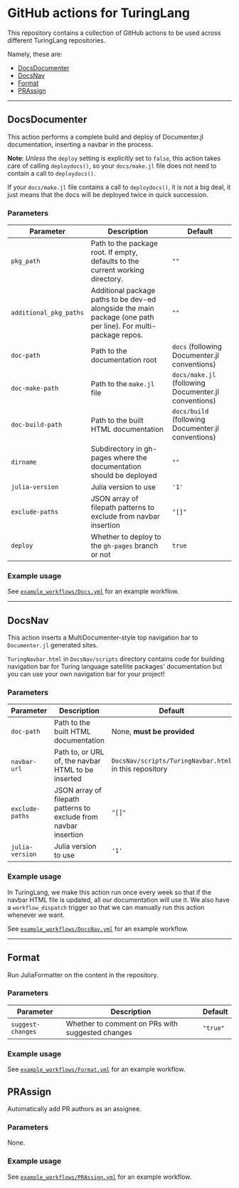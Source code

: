 # GitHub actions for TuringLang

This repository contains a collection of GitHub actions to be used across different TuringLang repositories.

Namely, these are:

- [DocsDocumenter](#docsdocumenter)
- [DocsNav](#docsnav)
- [Format](#format)
- [PRAssign](#prassign)

----------

## DocsDocumenter

This action performs a complete build and deploy of Documenter.jl documentation, inserting a navbar in the process.

**Note**: _Unless_ the `deploy` setting is explicitly set to `false`, this action takes care of calling `deploydocs()`, so your `docs/make.jl` file does not need to contain a call to `deploydocs()`.

If your `docs/make.jl` file contains a call to `deploydocs()`, it is not a big deal, it just means that the docs will be deployed twice in quick succession.

### Parameters

| Parameter              | Description                                                                                                    | Default                                              |
| ---------------------- | -------------------------------------------------------------------------------------------------------------- | ---------------------------------------------------- |
| `pkg_path`             | Path to the package root. If empty, defaults to the current working directory.                                 | `""`                                                 |
| `additional_pkg_paths` | Additional package paths to be dev-ed alongside the main package (one path per line). For multi-package repos. | `""`                                                 |
| `doc-path`             | Path to the documentation root                                                                                 | `docs` (following Documenter.jl conventions)         |
| `doc-make-path`        | Path to the `make.jl` file                                                                                     | `docs/make.jl` (following Documenter.jl conventions) |
| `doc-build-path`       | Path to the built HTML documentation                                                                           | `docs/build` (following Documenter.jl conventions)   |
| `dirname`              | Subdirectory in gh-pages where the documentation should be deployed                                            | `""`                                                 |
| `julia-version`        | Julia version to use                                                                                           | `'1'`                                                |
| `exclude-paths`        | JSON array of filepath patterns to exclude from navbar insertion                                               | `"[]"`                                               |
| `deploy`               | Whether to deploy to the `gh-pages` branch or not                                                              | `true`                                               |

### Example usage

See [`example_workflows/Docs.yml`](https://github.com/TuringLang/actions/blob/main/example_workflows/Docs.yml) for an example workflow.

----------------

## DocsNav

This action inserts a MultiDocumenter-style top navigation bar to `Documenter.jl` generated sites.

`TuringNavbar.html` in `DocsNav/scripts` directory contains code for building navigation bar for Turing language satellite packages' documentation but you can use your own navigation bar for your project!

### Parameters

| Parameter | Description | Default |
| --- | --- | --- |
| `doc-path` | Path to the built HTML documentation | None, **must be provided** |
| `navbar-url` | Path to, or URL of, the navbar HTML to be inserted | `DocsNav/scripts/TuringNavbar.html` in this repository |
| `exclude-paths` | JSON array of filepath patterns to exclude from navbar insertion | `"[]"` |
| `julia-version` | Julia version to use | `'1'` |

### Example usage

In TuringLang, we make this action run once every week so that if the navbar HTML file is updated, all our documentation will use it.
We also have a `workflow_dispatch` trigger so that we can manually run this action whenever we want.

See [`example_workflows/DocsNav.yml`](https://github.com/TuringLang/actions/blob/main/example_workflows/DocsNav.yml) for an example workflow.

----------------

## Format

Run JuliaFormatter on the content in the repository.

### Parameters

| Parameter | Description | Default |
| --- | --- | --- |
| `suggest-changes` | Whether to comment on PRs with suggested changes | `"true"` |

### Example usage

See [`example_workflows/Format.yml`](https://github.com/TuringLang/actions/blob/main/example_workflows/Format.yml) for an example workflow.

## PRAssign

Automatically add PR authors as an assignee.

### Parameters

None.

### Example usage

See [`example_workflows/PRAssign.yml`](https://github.com/TuringLang/actions/blob/main/example_workflows/PRAssign.yml) for an example workflow.
